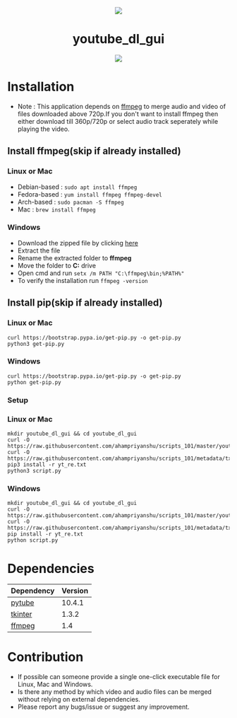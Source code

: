 <p align="center"><img src="https://github.com/ahampriyanshu/scripts_101/raw/metadata/logo/youtube.png"></p>

<h1 align="center">youtube_dl_gui</h1>

<p align="center"><img src="https://raw.githubusercontent.com/ahampriyanshu/scripts_101/metadata/snaps/yt_linux.png"></p>

# Installation

* Note : This application depends on [ffmpeg](https://ffmpeg.org) to merge audio and video of files downloaded above 720p.If you don't want to install ffmpeg then either download till 360p/720p or select audio track seperately while playing the video.

## Install ffmpeg(skip if already installed)

### Linux or Mac

* Debian-based : ``sudo apt install ffmpeg``
* Fedora-based : ``yum install ffmpeg ffmpeg-devel``
* Arch-based : ``sudo pacman -S ffmpeg``
* Mac : ``brew install ffmpeg``

### Windows

* Download the zipped file by clicking [here](https://www.gyan.dev/ffmpeg/builds/ffmpeg-git-full.7z)
* Extract the file
* Rename the extracted folder to **ffmpeg**
* Move the folder to **C:** drive
* Open cmd and run ``setx /m PATH "C:\ffmpeg\bin;%PATH%"``
* To verify the installation run ``ffmpeg -version``

## Install pip(skip if already installed)


### Linux or Mac
```
curl https://bootstrap.pypa.io/get-pip.py -o get-pip.py
python3 get-pip.py
```

### Windows
```
curl https://bootstrap.pypa.io/get-pip.py -o get-pip.py
python get-pip.py
```

### Setup

### Linux or Mac

```
mkdir youtube_dl_gui && cd youtube_dl_gui
curl -O https://raw.githubusercontent.com/ahampriyanshu/scripts_101/master/youtube_dl_gui/script.py
curl -O https://raw.githubusercontent.com/ahampriyanshu/scripts_101/metadata/txt/yt_re.txt
pip3 install -r yt_re.txt
python3 script.py
```

### Windows

```
mkdir youtube_dl_gui && cd youtube_dl_gui
curl -O https://raw.githubusercontent.com/ahampriyanshu/scripts_101/master/youtube_dl_gui/script.py
curl -O https://raw.githubusercontent.com/ahampriyanshu/scripts_101/metadata/txt/yt_re.txt
pip install -r yt_re.txt
python script.py
```

# Dependencies

| Dependency | Version |
| --- | --- | 
| [pytube](https://pypi.org/project/pytube/)  | 10.4.1 | 
| [tkinter](https://wiki.python.org/moin/TkInter) | 1.3.2 |
| [ffmpeg](https://ffmpeg.org/)  | 1.4 |


# Contribution

* If possible can someone provide a single one-click executable file for Linux, Mac and Windows.
* Is there any method by which video and audio files can be merged without relying on external dependencies.
* Please report any bugs/issue or suggest any improvement.